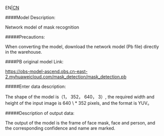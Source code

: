 EN|[CN](README.osc.md)

####Model Description:

Network model of mask recognition

#####Precautions:

When converting the model, download the network model (Pb file) directly in the warehouse.

####PB original model Link:

https://obs-model-ascend.obs.cn-east-2.myhuaweicloud.com/mask_detection/mask_detection.pb

#####Enter data description:

The shape of the model is（1， 352， 640， 3）, the required width and height of the input image is 640 \ * 352 pixels, and the format is YUV。

#####Description of output data:

The output of the model is the frame of face mask, face and person, and the corresponding confidence and name are marked.